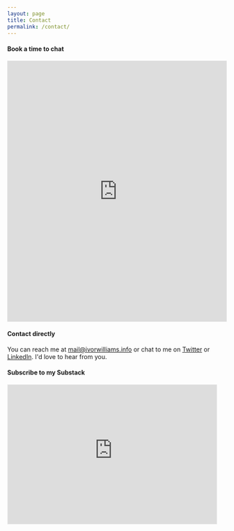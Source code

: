 ```yaml
---
layout: page
title: Contact
permalink: /contact/
---
```

#### Book a time to chat
<iframe src="https://calendar.google.com/calendar/appointments/schedules/AcZssZ1TuTZRnip6mba_lSz82GH1OKebEkiY9b6kUZ75ppwIEOHV_bxIBWQU9NdMq9y9fs6QX4ArxYg_?gv=true" style="border: 0" width="100%" height="600" frameborder="0"></iframe>

#### Contact directly
You can reach me at [mail@ivorwilliams.info](mailto:mail@ivorwilliams.info) or chat to me on [Twitter](http://www.twitter.com/ivorinfo) or [LinkedIn](https://www.linkedin.com/in/ivorwilliams1/). I'd love to hear from you.

#### Subscribe to my Substack 
<iframe src="https://ivorwilliams.substack.com/embed" width="480" height="320" style="border:1px solid #EEE; background:white;" frameborder="0" scrolling="no"></iframe>


